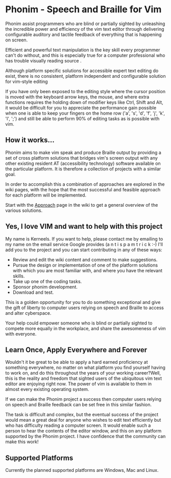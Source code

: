 # Phonim - Speech and Braille for Vim #

Phonim assist programmers who are blind or partially sighted  by unleashing the incredible power and efficiency of the vim text editor  through delivering configurable auditory and tactile feedback of everything that is happening on screen.

Efficient and powerful text manipulation is the key skill every programmer can't do without, and this is especially true for  a computer professional who has trouble visually reading source .

Although platform specific solutions for accessible expert text editing do exist, there is no consistent, platform independent and configurable solution for vim-style editing

If you have only been exposed to the editing style where the cursor position is moved with the keyboard arrow keys, the mouse, and where extra functions requires the holding down of modifier keys like Ctrl, Shift and Alt, it would be difficult for you to appreciate the performance gain possible when one is able to keep your fingers on the home row ('a', 's', 'd', 'f', 'j', 'k', 'l', ';') and still be able to perform 90% of editing tasks as is possible with vim.

## How it works... ##

Phonim aims to make vim speak and produce Braille output by providing a set of cross platform solutions that bridges vim's screen output with any other existing resident AT (accessibility technology) software available on the particular platform. It is therefore a collection of projects with a similar goal.

In order to accomplish this a combination of approaches are explored in the wiki pages, with the hope that the most successful and feasible approach for each platform will be implemented.

Start with the [Approach](Approach.md) page in the wiki to get a general overview of the various solutions.

## Yes, I love VIM and want to help with this project ##

My name is Kerneels. If you want to help, please contact me by emailing to my name on the email service Google provides (a n t i s p a m  t r i c k :-) I'll add you  to the project and you can start contributing in any of these ways:

  * Review and edit  the wiki content and comment to make suggestions.
  * Pursue the design or implementation of one of the platform solutions with which you are most familiar with, and where you have the relevant skills.
  * Take up one of the coding tasks.
  * Sponsor phonim development.
  * Download and test.

This is a golden opportunity for you to do something exceptional and give the gift of liberty to computer users relying on speech and Braille to access and alter cyberspace.

Your help could empower someone who is blind or partially sighted to compete more equally in the workplace, and share the awesomeness of vim with everyone.

## Learn Once, Apply Everywhere and Forever ##

Wouldn't it be great to be able to apply a hard earned proficiency at something everywhere, no matter on what platform you find yourself having to work on, and do this throughout the years of your working career?Well, this is the reality and freedom that sighted users of the ubiquitous vim text editor are enjoying right now. The power of vim is available to them in almost every existing operating system.

If we can make the Phonim project a success then computer users relying on speech and Braille feedback can be set free in this similar fashion.

The task is difficult and complex, but the eventual success of the project would mean a great deal for anyone who wishes to edit text efficiently but who has difficulty reading a computer screen. It would enable such a person to hear the contents of the editor window, and this on any platform supported by the Phonim project. I have confidence that the community can make this work!

## Supported Platforms ##

Currently the planned supported platforms are Windows, Mac and Linux.
